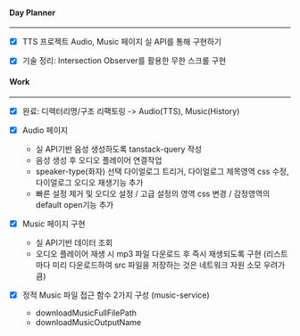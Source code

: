 
#### Day Planner
---
- [x] TTS 프로젝트 Audio, Music 페이지 실 API를 통해 구현하기
- [x] 기술 정리: Intersection Observer를 활용한 무한 스크롤 구현


#### Work
---
- [x] 완료: 디렉터리명/구조 리팩토링 -> Audio(TTS), Music(History)

- [x] Audio 페이지
	- 실 API기반 음성 생성하도록 tanstack-query 작성
	- 음성 생성 후 오디오 플레이어 연결작업
	- speaker-type(화자) 선택 다이얼로그 트리거, 다이얼로그 제목영역 css 수정, 다이얼로그 오디오 재생기능 추가
	- 빠른 설정 제거 및 오디오 설정 / 고급 설정의 영역 css 변경 / 감정영역의 default open기능 추가

- [x] Music 페이지 구현
	- 실 API기반 데이터 조회 
	- 오디오 플레이어 재생 시 mp3 파일 다운로드 후 즉시 재생되도록 구현 (리스트마다 미리 다운로드하여 src 파일을 저장하는 것은 네트워크 자원 소모 우려가 큼)

- [x] 정적 Music 파일 접근 함수 2가지 구성 (music-service)
	- downloadMusicFullFilePath
	- downloadMusicOutputName

